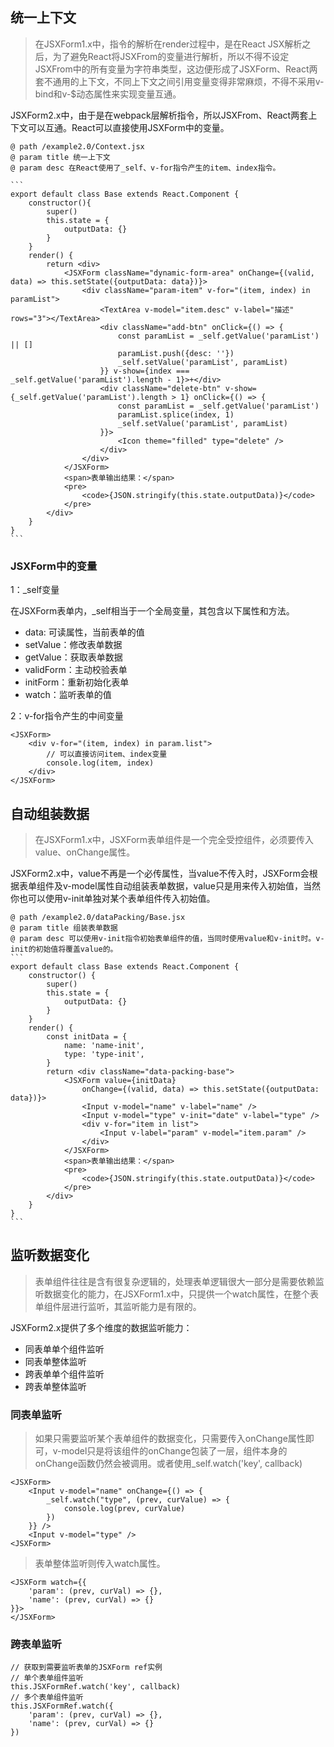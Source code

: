 ## 统一上下文

> 在JSXForm1.x中，指令的解析在render过程中，是在React JSX解析之后，为了避免React将JSXFrom的变量进行解析，所以不得不设定JSXFrom中的所有变量为字符串类型，这边便形成了JSXForm、React两套不通用的上下文，不同上下文之间引用变量变得非常麻烦，不得不采用v-bind和v-$动态属性来实现变量互通。


JSXForm2.x中，由于是在webpack层解析指令，所以JSXFrom、React两套上下文可以互通。React可以直接使用JSXForm中的变量。

~~~
@ path /example2.0/Context.jsx
@ param title 统一上下文
@ param desc 在React使用了_self、v-for指令产生的item、index指令。

```
export default class Base extends React.Component {
    constructor(){
        super()
        this.state = {
            outputData: {}
        }
    }
    render() {
        return <div>
            <JSXForm className="dynamic-form-area" onChange={(valid, data) => this.setState({outputData: data})}>
                <div className="param-item" v-for="(item, index) in paramList">
                    <TextArea v-model="item.desc" v-label="描述" rows="3"></TextArea>
                    <div className="add-btn" onClick={() => {
                        const paramList = _self.getValue('paramList') || []
                        paramList.push({desc: ''})
                        _self.setValue('paramList', paramList)
                    }} v-show={index === _self.getValue('paramList').length - 1}>+</div>
                    <div className="delete-btn" v-show={_self.getValue('paramList').length > 1} onClick={() => {
                        const paramList = _self.getValue('paramList')
                        paramList.splice(index, 1)
                        _self.setValue('paramList', paramList)
                    }}>
                        <Icon theme="filled" type="delete" />
                    </div>
                </div>
            </JSXForm>
            <span>表单输出结果：</span>
            <pre>
                <code>{JSON.stringify(this.state.outputData)}</code>
            </pre>
        </div>
    }
}
```
~~~

### JSXForm中的变量

1：_self变量

在JSXForm表单内，_self相当于一个全局变量，其包含以下属性和方法。

* data: 可读属性，当前表单的值
* setValue：修改表单数据
* getValue：获取表单数据
* validForm：主动校验表单
* initForm：重新初始化表单
* watch：监听表单的值

2：v-for指令产生的中间变量

```
<JSXForm>
    <div v-for="(item, index) in param.list">
        // 可以直接访问item、index变量
        console.log(item, index)
    </div>
</JSXForm>
```

## 自动组装数据

> 在JSXForm1.x中，JSXForm表单组件是一个完全受控组件，必须要传入value、onChange属性。

JSXForm2.x中，value不再是一个必传属性，当value不传入时，JSXForm会根据表单组件及v-model属性自动组装表单数据，value只是用来传入初始值，当然你也可以使用v-init单独对某个表单组件传入初始值。

~~~
@ path /example2.0/dataPacking/Base.jsx
@ param title 组装表单数据
@ param desc 可以使用v-init指令初始表单组件的值，当同时使用value和v-init时。v-init的初始值将覆盖value的。
```
export default class Base extends React.Component {
    constructor() {
        super()
        this.state = {
            outputData: {}
        }
    }
    render() {
        const initData = {
            name: 'name-init',
            type: 'type-init',
        }
        return <div className="data-packing-base">
            <JSXForm value={initData} 
                onChange={(valid, data) => this.setState({outputData: data})}>
                <Input v-model="name" v-label="name" />
                <Input v-model="type" v-init="date" v-label="type" />
                <div v-for="item in list">
                    <Input v-label="param" v-model="item.param" />
                </div>
            </JSXForm>
            <span>表单输出结果：</span>
            <pre>
                <code>{JSON.stringify(this.state.outputData)}</code>
            </pre>
        </div>
    }
}
```
~~~

## 监听数据变化

> 表单组件往往是含有很复杂逻辑的，处理表单逻辑很大一部分是需要依赖监听数据变化的能力，在JSXForm1.x中，只提供一个watch属性，在整个表单组件层进行监听，其监听能力是有限的。

JSXForm2.x提供了多个维度的数据监听能力：

+ 同表单单个组件监听
+ 同表单整体监听
+ 跨表单单个组件监听
+ 跨表单整体监听

### 同表单监听

> 如果只需要监听某个表单组件的数据变化，只需要传入onChange属性即可，v-model只是将该组件的onChange包装了一层，组件本身的onChange函数仍然会被调用。或者使用_self.watch('key', callback)

```
<JSXForm>
    <Input v-model="name" onChange={() => {
        _self.watch("type", (prev, curValue) => {
            console.log(prev, curValue)
        })
    }} />
    <Input v-model="type" />
<JSXForm>
```

> 表单整体监听则传入watch属性。

```
<JSXForm watch={{
    'param': (prev, curVal) => {},
    'name': (prev, curVal) => {}
}}>
</JSXForm>
```

### 跨表单监听

```
// 获取到需要监听表单的JSXForm ref实例
// 单个表单组件监听
this.JSXFormRef.watch('key', callback)
// 多个表单组件监听
this.JSXFormRef.watch({
    'param': (prev, curVal) => {},
    'name': (prev, curVal) => {}
})
```